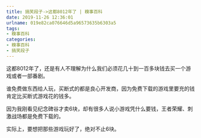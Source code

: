 ```yaml
---
title: 搞笑段子->这都8012年了 | 糗事百科
date: 2019-11-26 12:36:01
urlname: 019e82ca076646d5a96573635b6303a5
tags: 
- 糗事百科
categories:
- 糗事百科
- 搞笑段子
---
```

这都8012年了，还是有人不理解为什么我们必须花几十到一百多块钱去买一个游戏或者一部番剧。

谁免费做东西给人玩，买断式的都是良心开发商，因为免费下载的游戏里要充的钱肯定比买断式游戏花的钱多。

因为我刚看见纪念碑谷才卖6块，却有很多人说小游戏凭什么要钱，王者荣耀、刺激战场都是免费下载的。

实际上，要想把那些游戏玩好了，绝对不止6块。


